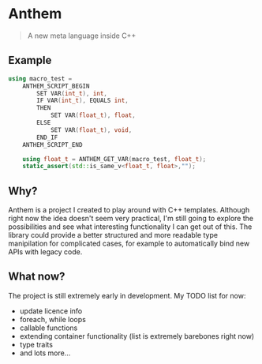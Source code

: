 # Anthem
>A new meta language inside C++
## Example
```cpp
using macro_test =
	ANTHEM_SCRIPT_BEGIN
		SET VAR(int_t), int,
		IF VAR(int_t), EQUALS int,
		THEN
			SET VAR(float_t), float,
		ELSE
			SET VAR(float_t), void,
		END_IF
	ANTHEM_SCRIPT_END

	using float_t = ANTHEM_GET_VAR(macro_test, float_t);
	static_assert(std::is_same_v<float_t, float>,"");
```
## Why?
Anthem is a project I created to play around with C++ templates. Although right now the idea doesn't seem very practical, I'm still going to explore the possibilities and see what interesting functionality I can get out of this. The library could provide a better structured and more readable type manipilation for complicated cases, for example to automatically bind new APIs with legacy code.
## What now?
The project is still extremely early in development.
My TODO list for now:
- update licence info
- foreach, while loops
- callable functions
- extending container functionality (list is extremely barebones right now)
- type traits
- and lots more...